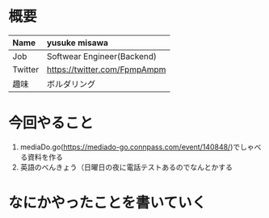 # 概要

| Name | yusuke misawa |
|:-----------|:------------|
| Job | Softwear Engineer(Backend) |
| Twitter | https://twitter.com/FpmpAmpm |
| 趣味 | ボルダリング |

# 今回やること
1. mediaDo.go(https://mediado-go.connpass.com/event/140848/)でしゃべる資料を作る
2. 英語のべんきょう（日曜日の夜に電話テストあるのでなんとかする

# なにかやったことを書いていく



  
